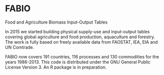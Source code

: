 # FABIO
Food and Agriculture Biomass Input-Output Tables

In 2015 we started building physical supply-use and input-output tables covering global agriculture and food production, aquaculture and forestry. The work is fully based on freely available data from FAOSTAT, IEA, EIA and UN Comtrade.

FABIO now covers 191 countries, 116 processes and 130 commodities for the years 1986-2013. This code is distributed under the GNU General Public License Version 3. An R package is in preparation.

